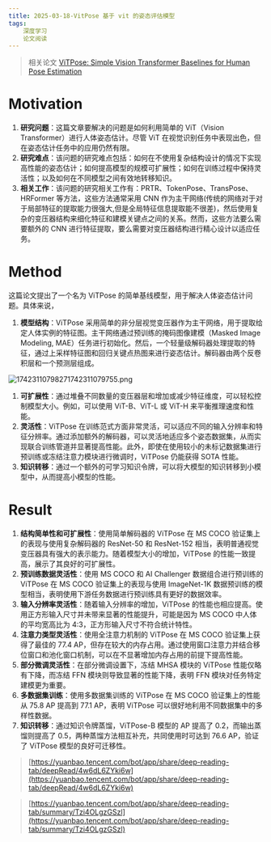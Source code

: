 ```yaml
---
title: 2025-03-18-VitPose 基于 vit 的姿态评估模型
tags: 
    深度学习
    论文阅读
---
```


> 相关论文
> [ViTPose: Simple Vision Transformer Baselines for Human Pose Estimation](https://arxiv.org/abs/2204.12484)

# Motivation

1. **研究问题**：这篇文章要解决的问题是如何利用简单的 ViT（Vision Transformer）进行人体姿态估计。尽管 ViT 在视觉识别任务中表现出色，但在姿态估计任务中的应用仍然有限。
2. **研究难点**：该问题的研究难点包括：如何在不使用复杂结构设计的情况下实现高性能的姿态估计；如何提高模型的规模可扩展性；如何在训练过程中保持灵活性；以及如何在不同模型之间有效地转移知识。
3. **相关工作**：该问题的研究相关工作有：PRTR、TokenPose、TransPose、HRFormer 等方法，这些方法通常采用 CNN 作为主干网络(传统的网络对于对于局部特征的提取能力很强大,但是全局特征信息提取能不很差)，然后使用复杂的变压器结构来细化特征和建模关键点之间的关系。然而，这些方法要么需要额外的 CNN 进行特征提取，要么需要对变压器结构进行精心设计以适应任务。

# Method

这篇论文提出了一个名为 ViTPose 的简单基线模型，用于解决人体姿态估计问题。具体来说，

1. **模型结构**：ViTPose 采用简单的非分层视觉变压器作为主干网络，用于提取给定人体实例的特征图。主干网络通过预训练的掩码图像建模（Masked Image Modeling, MAE）任务进行初始化。然后，一个轻量级解码器处理提取的特征，通过上采样特征图和回归关键点热图来进行姿态估计。解码器由两个反卷积层和一个预测层组成。

![17423110798271742311079755.png](https://tk-pichost-1325224430.cos.ap-chengdu.myqcloud.com/blog/17423110798271742311079755.png)


1. **可扩展性**：通过堆叠不同数量的变压器层和增加或减少特征维度，可以轻松控制模型大小。例如，可以使用 ViT-B、ViT-L 或 ViT-H 来平衡推理速度和性能。
2. **灵活性**：ViTPose 在训练范式方面非常灵活，可以适应不同的输入分辨率和特征分辨率。通过添加额外的解码器，可以灵活地适应多个姿态数据集，从而实现联合训练管道并显著提高性能。此外，即使在使用较小的未标记数据集进行预训练或冻结注意力模块进行微调时，ViTPose 仍能获得 SOTA 性能。
3. **知识转移**：通过一个额外的可学习知识令牌，可以将大模型的知识转移到小模型中，从而提高小模型的性能。

# Result

1. **结构简单性和可扩展性**：使用简单解码器的 ViTPose 在 MS COCO 验证集上的表现与使用复杂解码器的 ResNet-50 和 ResNet-152 相当，表明普通视觉变压器具有强大的表示能力。随着模型大小的增加，ViTPose 的性能一致提高，展示了其良好的可扩展性。
2. **预训练数据灵活性**：使用 MS COCO 和 AI Challenger 数据组合进行预训练的 ViTPose 在 MS COCO 验证集上的表现与使用 ImageNet-1K 数据预训练的模型相当，表明使用下游任务数据进行预训练具有更好的数据效率。
3. **输入分辨率灵活性**：随着输入分辨率的增加，ViTPose 的性能也相应提高。使用正方形输入尺寸并未带来显著的性能提升，可能是因为 MS COCO 中人体的平均宽高比为 4:3，正方形输入尺寸不符合统计特性。
4. **注意力类型灵活性**：使用全注意力机制的 ViTPose 在 MS COCO 验证集上获得了最佳的 77.4 AP，但存在较大的内存占用。通过使用窗口注意力并结合移位窗口和池化窗口机制，可以在不显著增加内存占用的前提下提高性能。
5. **部分微调灵活性**：在部分微调设置下，冻结 MHSA 模块的 ViTPose 性能仅略有下降，而冻结 FFN 模块则导致显著的性能下降，表明 FFN 模块对任务特定建模更为重要。
6. **多数据集训练**：使用多数据集训练的 ViTPose 在 MS COCO 验证集上的性能从 75.8 AP 提高到 77.1 AP，表明 ViTPose 可以很好地利用不同数据集中的多样性数据。
7. **知识转移**：通过知识令牌蒸馏，ViTPose-B 模型的 AP 提高了 0.2，而输出蒸馏则提高了 0.5，两种蒸馏方法相互补充，共同使用时可达到 76.6 AP，验证了 ViTPose 模型的良好可迁移性。

> [https://yuanbao.tencent.com/bot/app/share/deep-reading-tab/deepRead/4w6dL6ZYki6w](https://yuanbao.tencent.com/bot/app/share/deep-reading-tab/deepRead/4w6dL6ZYki6w)

> [https://yuanbao.tencent.com/bot/app/share/deep-reading-tab/summary/Tzi4OLgzGSzl](https://yuanbao.tencent.com/bot/app/share/deep-reading-tab/summary/Tzi4OLgzGSzl)
